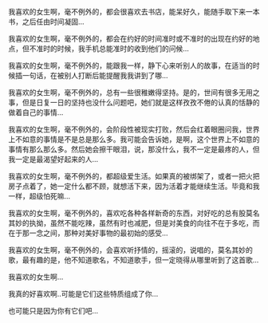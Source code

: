我喜欢的女生啊，毫不例外的，都会很喜欢去书店，能呆好久，能随手取下来一本书，之后任由时间凝固...

我喜欢的女生啊，毫不例外的，都会在约好的时间准时或不准时的出现在约好的地点，但不准时的时候，我手机总能准时的收到他们的问候...

我喜欢的女生啊，毫不例外的，能跟我一样，静下心来听别人的故事，在适当的时候插一句话，在被别人打断后能提醒我我讲到了哪...

我喜欢的女生啊，毫不例外的，总有一些很稚嫩得坚持。是的，世间有很多无用之事，但是日复一日的坚持也没什么问题吧，她们就是这样孜孜不倦的认真的恬静的做着自己的事情...

我喜欢的女生啊，毫不例外的，会阶段性被现实打败，然后会红着眼圈问我，世界上不如意的事情是不是总是那么多。我可能会告诉她，是啊，这个世界上不如意的事情有那么那么多。然后她会擦干眼泪，说，那没什么，我不一定是最疼的人，但我一定是最渴望好起来的人...

我喜欢的女生啊，毫不例外的，都超级爱生活。如果真的被绑架了，或者一把火把房子点着了，她一定什么都不顾，就想活下来，因为活着才能继续生活。毕竟和我一样，超级怕死嘛...

我喜欢的女生啊，毫不例外的，喜欢吃各种各样新奇的东西，对好吃的总有股莫名其妙的执拗，虽然不能吃辣，虽然有时也减肥，但是对美食的向往不在于多吃，而在于那一念之间，那种对美好事物的最初始的感受...

我喜欢的女生啊，毫不例外的，会喜欢听抒情的，摇滚的，说唱的，莫名其妙的歌，最有趣的是，他不知道歌名，不知道歌手，但一定晓得从哪里听到了这首歌...

我喜欢的女生啊...

我真的好喜欢啊..可能是它们这些特质组成了你...

也可能只是因为你有它们吧...